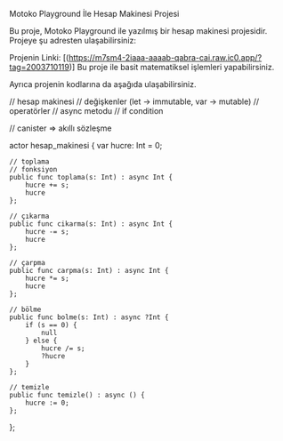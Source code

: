 Motoko Playground İle Hesap Makinesi Projesi

Bu proje, Motoko Playground ile yazılmış bir hesap makinesi projesidir. Projeye şu adresten ulaşabilirsiniz:

Projenin Linki:   [(https://m7sm4-2iaaa-aaaab-qabra-cai.raw.ic0.app/?tag=2003710119)]
Bu proje ile basit matematiksel işlemleri yapabilirsiniz.


Ayrıca projenin kodlarına da aşağıda ulaşabilirsiniz.








// hesap makinesi
// değişkenler (let -> immutable, var -> mutable)
// operatörler
// async metodu
// if condition

// canister => akıllı sözleşme

actor hesap_makinesi {
    var hucre: Int = 0;
    
    // toplama
    // fonksiyon
    public func toplama(s: Int) : async Int {
        hucre += s;
        hucre
    };
    
    // çıkarma
    public func cikarma(s: Int) : async Int {
        hucre -= s;
        hucre
    };
    
    // çarpma
    public func carpma(s: Int) : async Int {
        hucre *= s;
        hucre
    };
    
    // bölme
    public func bolme(s: Int) : async ?Int {
        if (s == 0) {
            null
        } else {
            hucre /= s;
            ?hucre
        }
    };
    
    // temizle
    public func temizle() : async () {
        hucre := 0;
    };
};
